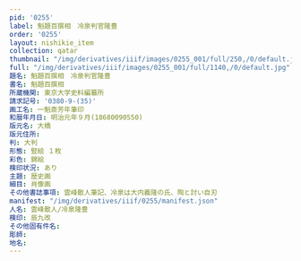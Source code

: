 ```yaml
---
pid: '0255'
label: 魁題百撰相　冷泉判官隆豊
order: '0255'
layout: nishikie_item
collection: qatar
thumbnail: "/img/derivatives/iiif/images/0255_001/full/250,/0/default.jpg"
full: "/img/derivatives/iiif/images/0255_001/full/1140,/0/default.jpg"
題名: 魁題百撰相　冷泉判官隆豊
書名: 魁題百撰相
所蔵機関: 東京大学史料編纂所
請求記号: '0380-9-(35)'
画工名: 一魁斎芳年筆印
和暦年月日: 明治元年９月(18680090550)
版元名: 大橋
版元住所: 
判: 大判
形態: 竪絵 １枚
彩色: 錦絵
検印状況: あり
主題: 歴史画
細目: 肖像画
その他書誌事項: 雲峰散人筆記、冷泉は大内義隆の氏、陶と討い自刃
manifest: "/img/derivatives/iiif/0255/manifest.json"
人名: 雲峰散人/冷泉隆豊
検印: 辰九改
その他固有件名: 
彫師: 
地名: 
---
```

